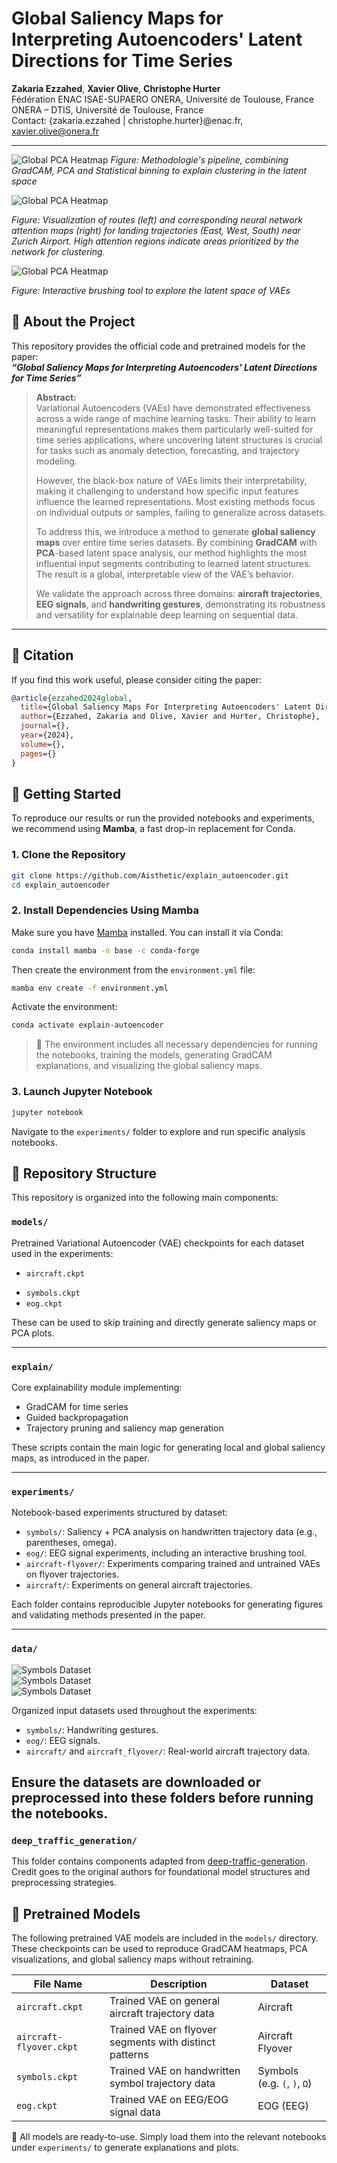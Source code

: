 # Global Saliency Maps for Interpreting Autoencoders' Latent Directions for Time Series

**Zakaria Ezzahed**, **Xavier Olive**, **Christophe Hurter**  
Fédération ENAC ISAE-SUPAERO ONERA, Université de Toulouse, France  
ONERA – DTIS, Université de Toulouse, France  
Contact: {zakaria.ezzahed | christophe.hurter}@enac.fr, xavier.olive@onera.fr

---
![Global PCA Heatmap](paper_figures/pipeline.png) 
*Figure: Methodologie's pipeline, combining GradCAM, PCA and Statistical binning to explain clustering in the latent space*

![Global PCA Heatmap](paper_figures/teaser.png)  

*Figure: Visualization of routes (left) and corresponding neural network attention maps (right) for landing trajectories (East, West, South)
near Zurich Airport. High attention regions indicate areas prioritized by the network for clustering.*

![Global PCA Heatmap](paper_figures/brushing_tool.gif)  

*Figure: Interactive brushing tool to explore the latent space of VAEs*

## 🧠 About the Project

This repository provides the official code and pretrained models for the paper:  
**_“Global Saliency Maps for Interpreting Autoencoders' Latent Directions for Time Series”_**

> **Abstract:**  
> Variational Autoencoders (VAEs) have demonstrated effectiveness across a wide range of machine learning tasks. Their ability to learn meaningful representations makes them particularly well-suited for time series applications, where uncovering latent structures is crucial for tasks such as anomaly detection, forecasting, and trajectory modeling.  
>
> However, the black-box nature of VAEs limits their interpretability, making it challenging to understand how specific input features influence the learned representations. Most existing methods focus on individual outputs or samples, failing to generalize across datasets.  
>
> To address this, we introduce a method to generate **global saliency maps** over entire time series datasets. By combining **GradCAM** with **PCA**-based latent space analysis, our method highlights the most influential input segments contributing to learned latent structures. The result is a global, interpretable view of the VAE’s behavior.  
>
> We validate the approach across three domains: **aircraft trajectories**, **EEG signals**, and **handwriting gestures**, demonstrating its robustness and versatility for explainable deep learning on sequential data.

---

## 📄 Citation

If you find this work useful, please consider citing the paper:

```bibtex
@article{ezzahed2024global,
  title={Global Saliency Maps For Interpreting Autoencoders' Latent Directions for Time Series},
  author={Ezzahed, Zakaria and Olive, Xavier and Hurter, Christophe},
  journal={},
  year={2024},
  volume={},
  pages={}
}
```

## 🚀 Getting Started

To reproduce our results or run the provided notebooks and experiments, we recommend using **Mamba**, a fast drop-in replacement for Conda.

### 1. Clone the Repository

```bash
git clone https://github.com/Aisthetic/explain_autoencoder.git
cd explain_autoencoder
```

### 2. Install Dependencies Using Mamba

Make sure you have [Mamba](https://mamba.readthedocs.io/en/latest/installation.html) installed. You can install it via Conda:

```bash
conda install mamba -n base -c conda-forge
```

Then create the environment from the `environment.yml` file:

```bash
mamba env create -f environment.yml
```

Activate the environment:

```bash
conda activate explain-autoencoder
```

> 🧪 The environment includes all necessary dependencies for running the notebooks, training the models, generating GradCAM explanations, and visualizing the global saliency maps.

### 3. Launch Jupyter Notebook

```bash
jupyter notebook
```

Navigate to the `experiments/` folder to explore and run specific analysis notebooks.

## 📁 Repository Structure

This repository is organized into the following main components:

### `models/`
Pretrained Variational Autoencoder (VAE) checkpoints for each dataset used in the experiments:
- `aircraft.ckpt`
<!-- - `aircraft-flyover.ckpt` -->
- `symbols.ckpt`
- `eog.ckpt`

These can be used to skip training and directly generate saliency maps or PCA plots.

---

### `explain/`
Core explainability module implementing:
- GradCAM for time series
- Guided backpropagation
- Trajectory pruning and saliency map generation

These scripts contain the main logic for generating local and global saliency maps, as introduced in the paper.

---

### `experiments/`
Notebook-based experiments structured by dataset:
- `symbols/`: Saliency + PCA analysis on handwritten trajectory data (e.g., parentheses, omega).
- `eog/`: EEG signal experiments, including an interactive brushing tool.
- `aircraft-flyover/`: Experiments comparing trained and untrained VAEs on flyover trajectories.
- `aircraft/`: Experiments on general aircraft trajectories.

Each folder contains reproducible Jupyter notebooks for generating figures and validating methods presented in the paper.

---

### `data/`

![Symbols Dataset](paper_figures/symbols/dataset.png)  
![Symbols Dataset](paper_figures/eog/dataset.png)  
![Symbols Dataset](paper_figures/lszh/dataset.png)  


Organized input datasets used throughout the experiments:
- `symbols/`: Handwriting gestures.
- `eog/`: EEG signals.
- `aircraft/` and `aircraft_flyover/`: Real-world aircraft trajectory data.

Ensure the datasets are downloaded or preprocessed into these folders before running the notebooks.
---

### `deep_traffic_generation/`
This folder contains components adapted from [deep-traffic-generation](https://github.com/kruuZHAW/deep-traffic-generation-paper).  
Credit goes to the original authors for foundational model structures and preprocessing strategies.

## 🧠 Pretrained Models

The following pretrained VAE models are included in the `models/` directory. These checkpoints can be used to reproduce GradCAM heatmaps, PCA visualizations, and global saliency maps without retraining.

| File Name              | Description                                              | Dataset            |
|------------------------|----------------------------------------------------------|--------------------|
| `aircraft.ckpt`        | Trained VAE on general aircraft trajectory data          | Aircraft           |
| `aircraft-flyover.ckpt`| Trained VAE on flyover segments with distinct patterns   | Aircraft Flyover   |
| `symbols.ckpt`         | Trained VAE on handwritten symbol trajectory data        | Symbols (e.g. `(`, `)`, `Ω`) |
| `eog.ckpt`             | Trained VAE on EEG/EOG signal data                       | EOG (EEG)          |

📍 All models are ready-to-use. Simply load them into the relevant notebooks under `experiments/` to generate explanations and plots.


